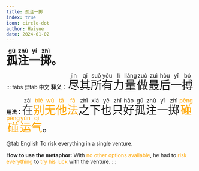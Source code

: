 ```yaml
---
title: 孤注一掷
index: true
icon: circle-dot
author: Haiyue
date: 2024-01-02
---
```

<span style="font-size:30px;font-weight:bold;"><span id="1704970912.119095-646" style="background-color:rgba(0,0,0,0);" onclick="play_audio('1704970912.119095-646', '/data/chinese/audio/孤.wav')"><ruby>孤<rt>gū</rt></ruby></span><span id="1704970912.187913-681" style="background-color:rgba(0,0,0,0);" onclick="play_audio('1704970912.187913-681', '/data/chinese/audio/注.wav')"><ruby>注<rt>zhù</rt></ruby></span><span id="1704970912.265361-509" style="background-color:rgba(0,0,0,0);" onclick="play_audio('1704970912.265361-509', '/data/chinese/audio/一.wav')"><ruby>一<rt>yí</rt></ruby></span><span id="1704970912.333933-345" style="background-color:rgba(0,0,0,0);" onclick="play_audio('1704970912.333933-345', '/data/chinese/audio/掷.wav')"><ruby>掷<rt>zhì</rt></ruby></span>。<i id="1" class="fa-solid fa-volume-high" onclick="play_audio('1', '/data/chinese/idiom/audio/001.wav')"></i></span>


::: tabs 
@tab 中文
**释义：** <span style="font-size:30px"><ruby>尽<rt>jìn</rt></ruby><ruby>其<rt>qí</rt></ruby><ruby>所<rt>suǒ</rt></ruby><ruby>有<rt>yǒu</rt></ruby><ruby>力<rt>lì</rt></ruby><ruby>量<rt>liàng</rt></ruby><ruby>做<rt>zuò</rt></ruby><ruby>最<rt>zuì</rt></ruby><ruby>后<rt>hòu</rt></ruby><ruby>一<rt>yī</rt></ruby><ruby>搏<rt>bó</rt></ruby></span>

**用法：** <span style="font-size:30px"><ruby>在<rt>zài</rt></ruby><span style="color:orange"><ruby>别<rt>bié</rt></ruby><ruby>无<rt>wú</rt></ruby><ruby>他<rt>tā</rt></ruby><ruby>法<rt>fă</rt></ruby></span><ruby>之<rt>zhī</rt></ruby><ruby>下<rt>xià</rt></ruby><ruby>也<rt>yĕ</rt></ruby><ruby>只<rt>zhĭ</rt></ruby><ruby>好<rt>hăo</rt></ruby><ruby>孤<rt>gū</rt></ruby><ruby>注<rt>zhù</rt></ruby><ruby>一<rt>yī</rt></ruby><ruby>掷<rt>zhì</rt></ruby><span style="color:orange"><ruby>碰<rt>pèng</rt></ruby><ruby>碰<rt>pèng</rt></ruby><ruby>运<rt>yùn</rt></ruby><ruby>气<rt>qi</rt></ruby></span>。</span>


@tab English
To risk everything in a single venture.

**How to use the metaphor:** With <span style="color:orange">no other options available</span>, he had to <span style="color:orange">risk everything</span> to <span style="color:orange">try his luck</span> with the venture.
:::
